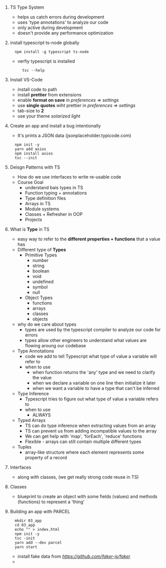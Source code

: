 1. TS Type System

   - helps us catch errors during development
   - uses 'type annotations' to analyze our code
   - only active during development
   - doesn't provide any performance optimization

2. install typescript ts-node globally

   ```
     npm install -g typescript ts-node
   ```

   - verfiy typescript is installed

     ```
       tsc --help
     ```

3. Install VS-Code

   - install code to path
   - install **prettier** from extensions
   - enable **format on save** in _preferences => settings_
   - use **single quotes** wiht prettier in _preferences => settings_
   - tab-size to **2**
   - use your theme _solarized light_

4. Create an app and install a bug intentionally

   - It's prints a JSON data (jsonplaceholder.typicode.com)

   ```
     npm init -y
     yarn add axios
     npm install axios
     tsc --init
   ```

5. Deisgn Patterns with TS

   - How do we use interfaces to write re-usable code
   - Course Goal
     - understand bais types in TS
     - Function typing + annotations
     - Type definition files
     - Arrays in TS
     - Module systems
     - Classes + Refresher in OOP
     - Projects

6. What is **Type** in TS

   - easy way to refer to the **different properties + functions** that a value has
   - Different type of **Types**
     - Primitive Types
       - number
       - string
       - boolean
       - void
       - undefined
       - symbol
       - null
     - Object Types
       - functions
       - arrays
       - classes
       - objects
   - why do we care about types
     - types are used by the typescript compiler to analyze our code for errors
     - types allow other engineers to understand what values are flowing aroung our codebase
   - Type Annotations
     - code we add to tell Typescript what type of value a variable will refer to
     - when to use
       - when function returns the 'any' type and we need to clarify the value
       - when we declare a variable on one line then initialize it later
       - when we want a variable to have a type that can't be inferred
   - Type Inference
     - Typescript tries to figure out what type of value a variable refers to
     - when to use
       - ALWAYS
   - Typed Arrays
     - TS can do type inference when extracting values from an array
     - TS can prevent us from adding incompatible values to the array
     - We can get help with 'map', 'forEach', 'reduce' functions
     - Flexible - arrays can still contain multiple different types
   - Tuples
     - array-like structure where each element represents some property of a record

7. Interfaces

   - along with classes, (we get really strong code reuse in TS)

8. Classes

   - blueprint to create an object with some fields (values) and methods (functions) to represent a 'thing'

9. Building an app with PARCEL

   ```
     mkdir 03_app
     cd 03_app
     echo "" > index.html
     npm init -y
     tsc -init
     yarn add --dev parcel
     yarn start
   ```

   - install fake data from *https://github.com/faker-js/faker*
   -
